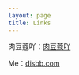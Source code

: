 ```yaml
---
layout: page
title: Links
---
```


肉豆蔻吖：[肉豆蔻吖](https://xiamu.icu/)

Me：[disbb.com](https://disbb.com/)



